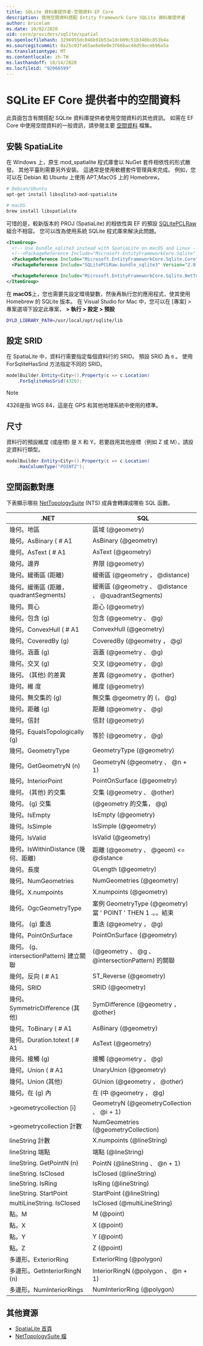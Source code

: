 ```yaml
---
title: SQLite 資料庫提供者-空間資料-EF Core
description: 使用空間資料搭配 Entity Framework Core SQLite 資料庫提供者
author: bricelam
ms.date: 10/02/2020
uid: core/providers/sqlite/spatial
ms.openlocfilehash: 3296955dc046b91b53a1dcb09c51b340bc853b4a
ms.sourcegitcommit: 0a25c03fa65ae6e0e0e3f66bac48d59eceb96a5a
ms.translationtype: MT
ms.contentlocale: zh-TW
ms.lasthandoff: 10/14/2020
ms.locfileid: "92066599"
---
```

# <a name="spatial-data-in-the-sqlite-ef-core-provider"></a>SQLite EF Core 提供者中的空間資料

此頁面包含有關搭配 SQLite 資料庫提供者使用空間資料的其他資訊。 如需在 EF Core 中使用空間資料的一般資訊，請參閱主要 [空間資料](xref:core/modeling/spatial) 檔集。

## <a name="installing-spatialite"></a>安裝 SpatiaLite

在 Windows 上，原生 mod_spatialite 程式庫會以 NuGet 套件相依性的形式散發。 其他平臺則需要另外安裝。 這通常是使用軟體套件管理員來完成。 例如，您可以在 Debian 和 Ubuntu 上使用 APT;MacOS 上的 Homebrew。

```bash
# Debian/Ubuntu
apt-get install libsqlite3-mod-spatialite

# macOS
brew install libspatialite
```

可惜的是，較新版本的 PROJ (SpatiaLite) 的相依性與 EF 的預設 [SQLitePCLRaw](/dotnet/standard/data/sqlite/custom-versions#bundles)組合不相容。 您可以改為使用系統 SQLite 程式庫來解決此問題。

```xml
<ItemGroup>
  <!-- Use bundle_sqlite3 instead with SpatiaLite on macOS and Linux -->
  <!--<PackageReference Include="Microsoft.EntityFrameworkCore.Sqlite" Version="3.1.0" />-->
  <PackageReference Include="Microsoft.EntityFrameworkCore.Sqlite.Core" Version="3.1.0" />
  <PackageReference Include="SQLitePCLRaw.bundle_sqlite3" Version="2.0.4" />

  <PackageReference Include="Microsoft.EntityFrameworkCore.Sqlite.NetTopologySuite" Version="3.1.0" />
</ItemGroup>
```

在 **macOS**上，您也需要先設定環境變數，然後再執行您的應用程式，使其使用 Homebrew 的 SQLite 版本。 在 Visual Studio for Mac 中，您可以在 [專案] > 專案選項下設定此專案， **> 執行 > 設定 > 預設**

```bash
DYLD_LIBRARY_PATH=/usr/local/opt/sqlite/lib
```

## <a name="configuring-srid"></a>設定 SRID

在 SpatiaLite 中，資料行需要指定每個資料行的 SRID。 預設 SRID 為 `0` 。 使用 ForSqliteHasSrid 方法指定不同的 SRID。

```csharp
modelBuilder.Entity<City>().Property(c => c.Location)
    .ForSqliteHasSrid(4326);
```

> [!NOTE]
> 4326是指 WGS 84，這是在 GPS 和其他地理系統中使用的標準。

## <a name="dimension"></a>尺寸

資料行的預設維度 (或座標) 是 X 和 Y。若要啟用其他座標（例如 Z 或 M），請設定資料行類型。

```csharp
modelBuilder.Entity<City>().Property(c => c.Location)
    .HasColumnType("POINTZ");
```

## <a name="spatial-function-mappings"></a>空間函數對應

下表顯示哪些 [NetTopologySuite](https://nettopologysuite.github.io/NetTopologySuite/) (NTS) 成員會轉譯成哪些 SQL 函數。

.NET                                        | SQL
------------------------------------------- | ---
幾何。地區                               | 區域 (@geometry) 
幾何。AsBinary ( # A1                         | AsBinary (@geometry) 
幾何。AsText ( # A1                           | AsText (@geometry) 
幾何。邊界                           | 界限 (@geometry) 
幾何。緩衝區 (距離)                    | 緩衝區 (@geometry ， @distance) 
幾何。緩衝區 (距離，quadrantSegments)  | 緩衝區 (@geometry 、 @distance 、 @quadrantSegments) 
幾何。質心                           | 距心 (@geometry) 
幾何。包含 (g)                         | 包含 (@geometry 、 @g) 
幾何。ConvexHull ( # A1                       | ConvexHull (@geometry) 
幾何。CoveredBy (g)                        | CoveredBy (@geometry ， @g) 
幾何。涵蓋 (g)                           | 涵蓋 (@geometry 、 @g) 
幾何。交叉 (g)                          | 交叉 (@geometry ， @g) 
幾何。 (其他) 的差異                  | 差異 (@geometry ， @other) 
幾何。維 度                          | 維度 (@geometry) 
幾何。無交集的 (g)                         | 無交集 @geometry 的 (， @g) 
幾何。距離 (g)                         | 距離 (@geometry 、 @g) 
幾何。信封                           | 信封 (@geometry) 
幾何。EqualsTopologically (g)              | 等於 (@geometry ， @g) 
幾何。GeometryType                       | GeometryType (@geometry) 
幾何。GetGeometryN (n)                     | GeometryN (@geometry 、 @n + 1) 
幾何。InteriorPoint                      | PointOnSurface (@geometry) 
幾何。 (其他) 的交集                | 交集 (@geometry 、 @other) 
幾何。 (g) 交集                      |  (@geometry 的交集， @g) 
幾何。IsEmpty                            | IsEmpty (@geometry) 
幾何。IsSimple                           | IsSimple (@geometry) 
幾何。IsValid                            | IsValid (@geometry) 
幾何。IsWithinDistance (幾何、距離)    | 距離 (@geometry 、 @geom) <= @distance
幾何。長度                             | GLength (@geometry) 
幾何。NumGeometries                      | NumGeometries (@geometry) 
幾何。X.numpoints                          | X.numpoints (@geometry) 
幾何。OgcGeometryType                    | 案例 GeometryType (@geometry) 當 ' POINT ' THEN 1 .。。結束
幾何。 (g) 重迭                        | 重迭 (@geometry ， @g) 
幾何。PointOnSurface                     | PointOnSurface (@geometry) 
幾何。 (g、intersectionPattern) 建立關聯     |  (@geometry 、 @g 、 @intersectionPattern) 的關聯
幾何。反向 ( # A1                          | ST_Reverse (@geometry) 
幾何。SRID                               | SRID (@geometry) 
幾何。SymmetricDifference (其他)          | SymDifference (@geometry ， @other) 
幾何。ToBinary ( # A1                         | AsBinary (@geometry) 
幾何。Duration.totext ( # A1                           | AsText (@geometry) 
幾何。接觸 (g)                          | 接觸 (@geometry ， @g) 
幾何。Union ( # A1                            | UnaryUnion (@geometry) 
幾何。Union (其他)                        | GUnion (@geometry ， @other) 
幾何。在 (g) 內                          | 在 (中 @geometry ， @g) 
>geometrycollection [i]                       | GeometryN (@geometryCollection 、 @i + 1) 
>geometrycollection 計數                    | NumGeometries (@geometryCollection) 
lineString 計數                            | X.numpoints (@lineString) 
lineString 端點                         | 端點 (@lineString) 
lineString. GetPointN (n)                      | PointN (@lineString 、 @n + 1) 
lineString. IsClosed                         | IsClosed (@lineString) 
lineString. IsRing                           | IsRing (@lineString) 
lineString. StartPoint                       | StartPoint (@lineString) 
multiLineString. IsClosed                    | IsClosed (@multiLineString) 
點。M                                     | M (@point) 
點。X                                     | X (@point) 
點。Y                                     | Y (@point) 
點。Z                                     | Z (@point) 
多邊形。ExteriorRing                        | ExteriorRing (@polygon) 
多邊形。GetInteriorRingN (n)                  | InteriorRingN (@polygon 、 @n + 1) 
多邊形。NumInteriorRings                    | NumInteriorRing (@polygon) 

## <a name="additional-resources"></a>其他資源

* [SpatiaLite 首頁](https://www.gaia-gis.it/fossil/libspatialite)
* [NetTopologySuite 檔](https://nettopologysuite.github.io/NetTopologySuite/)
